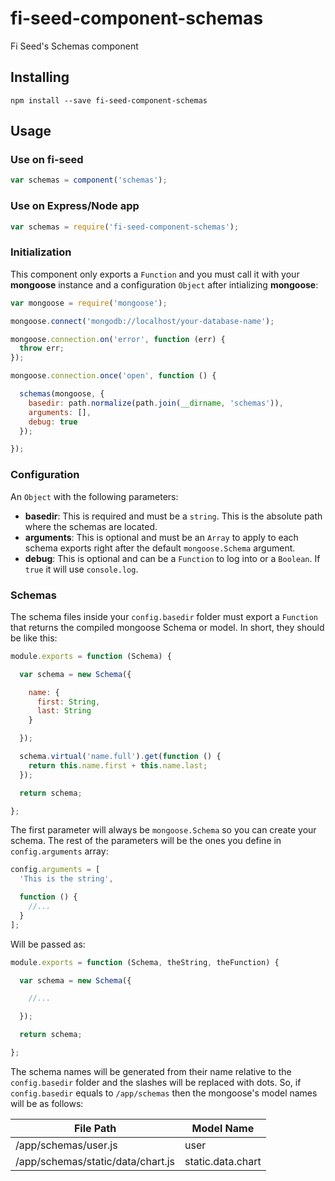 # fi-seed-component-schemas
Fi Seed's Schemas component

## Installing

```
npm install --save fi-seed-component-schemas
```

## Usage
### Use on fi-seed

```js
var schemas = component('schemas');
```

### Use on Express/Node app

```js
var schemas = require('fi-seed-component-schemas');
```

### Initialization
This component only exports a `Function` and you must call it with your **mongoose** instance and a configuration `Object` after intializing **mongoose**:

```js
var mongoose = require('mongoose');

mongoose.connect('mongodb://localhost/your-database-name');

mongoose.connection.on('error', function (err) {
  throw err;
});

mongoose.connection.once('open', function () {

  schemas(mongoose, {
    basedir: path.normalize(path.join(__dirname, 'schemas')),
    arguments: [],
    debug: true
  });

});
```

### Configuration
An `Object` with the following parameters:
- **basedir**: This is required and must be a `string`. This is the absolute path where the schemas are located.
- **arguments**: This is optional and must be an `Array` to apply to each schema exports right after the default `mongoose.Schema` argument.
- **debug**: This is optional and can be a `Function` to log into or a `Boolean`. If `true` it will use `console.log`.

### Schemas
The schema files inside your `config.basedir` folder must export a `Function` that returns the compiled mongoose Schema or model. In short, they should be like this:

```js
module.exports = function (Schema) {

  var schema = new Schema({

    name: {
      first: String,
      last: String
    }

  });

  schema.virtual('name.full').get(function () {
    return this.name.first + this.name.last;
  });

  return schema;

};
```

The first parameter will always be `mongoose.Schema` so you can create your schema. The rest of the parameters will be the ones you define in `config.arguments` array:

```js
config.arguments = [
  'This is the string',

  function () {
    //...
  }
];
```

Will be passed as:

```js
module.exports = function (Schema, theString, theFunction) {

  var schema = new Schema({

    //...

  });

  return schema;

};
```

The schema names will be generated from their name relative to the `config.basedir` folder and the slashes will be replaced with dots. So, if `config.basedir` equals to `/app/schemas` then the mongoose's model names will be as follows:

File Path                         | Model Name
--------------------------------- | -----------------
/app/schemas/user.js              | user
/app/schemas/static/data/chart.js | static.data.chart
